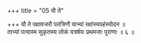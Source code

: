 +++
title = "05 यौ ते"

+++
यौ ते पक्षावजरौ पतत्रिणौ याभ्यां रक्षांस्यपहंस्योदन ॥  
ताभ्यां पत्यास्म सुकृतस्य लोकं यत्रर्षयः प्रथमजाः पुराणाः ॥ ६ ॥